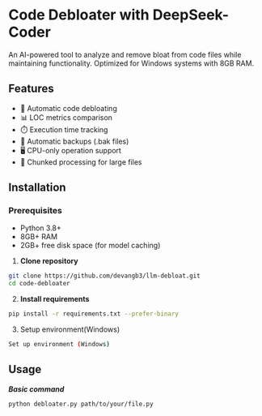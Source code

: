 # Code Debloater with DeepSeek-Coder

An AI-powered tool to analyze and remove bloat from code files while maintaining functionality. Optimized for Windows systems with 8GB RAM.

## Features
- 🧹 Automatic code debloating
- 📊 LOC metrics comparison
- ⏱️ Execution time tracking
- 💾 Automatic backups (.bak files)
- 🖥️ CPU-only operation support
- 🔄 Chunked processing for large files

## Installation

### Prerequisites
- Python 3.8+
- 8GB+ RAM
- 2GB+ free disk space (for model caching)

1. **Clone repository**
```bash
git clone https://github.com/devangb3/llm-debloat.git
cd code-debloater
```
2. **Install requirements**
```bash
pip install -r requirements.txt --prefer-binary
```
3. Setup environment(Windows)
```bash
Set up environment (Windows)
```

## Usage

***Basic command***

```bash
python debloater.py path/to/your/file.py
```
